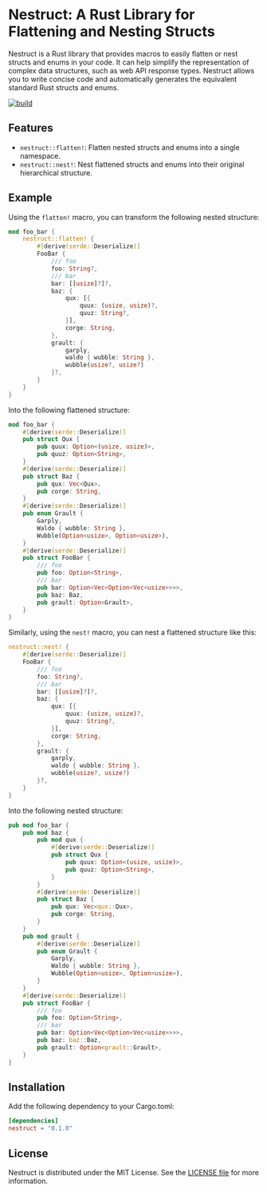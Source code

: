 # Nestruct: A Rust Library for Flattening and Nesting Structs

Nestruct is a Rust library that provides macros to easily flatten or nest structs and enums in your code. It can help simplify the representation of complex data structures, such as web API response types. Nestruct allows you to write concise code and automatically generates the equivalent standard Rust structs and enums.

[![build](https://github.com/yasuyuky/nestruct/workflows/build/badge.svg)](https://github.com/yasuyuky/nestruct/actions)

## Features

- `nestruct::flatten!`: Flatten nested structs and enums into a single namespace.
- `nestruct::nest!`: Nest flattened structs and enums into their original hierarchical structure.

## Example
Using the `flatten!` macro, you can transform the following nested structure:

```rust
mod foo_bar {
    nestruct::flatten! {
        #[derive(serde::Deserialize)]
        FooBar {
            /// foo
            foo: String?,
            /// bar
            bar: [[usize]?]?,
            baz: {
                qux: [{
                    quux: (usize, usize)?,
                    quuz: String?,
                }],
                corge: String,
            },
            grault: {
                garply,
                waldo { wubble: String },
                wubble(usize?, usize?)
            }?,
        }
    }
}
```

Into the following flattened structure:

```rust
mod foo_bar {
    #[derive(serde::Deserialize)]
    pub struct Qux {
        pub quux: Option<(usize, usize)>,
        pub quuz: Option<String>,
    }
    #[derive(serde::Deserialize)]
    pub struct Baz {
        pub qux: Vec<Qux>,
        pub corge: String,
    }
    #[derive(serde::Deserialize)]
    pub enum Grault {
        Garply,
        Waldo { wubble: String },
        Wubble(Option<usize>, Option<usize>),
    }
    #[derive(serde::Deserialize)]
    pub struct FooBar {
        /// foo
        pub foo: Option<String>,
        /// bar
        pub bar: Option<Vec<Option<Vec<usize>>>>,
        pub baz: Baz,
        pub grault: Option<Grault>,
    }
}
```

Similarly, using the `nest!` macro, you can nest a flattened structure like this:

```rust
nestruct::nest! {
    #[derive(serde::Deserialize)]
    FooBar {
        /// foo
        foo: String?,
        /// bar
        bar: [[usize]?]?,
        baz: {
            qux: [{
                quux: (usize, usize)?,
                quuz: String?,
            }],
            corge: String,
        },
        grault: {
            garply,
            waldo { wubble: String },
            wubble(usize?, usize?)
        }?,
    }
}
```

Into the following nested structure:

```rust
pub mod foo_bar {
    pub mod baz {
        pub mod qux {
            #[derive(serde::Deserialize)]
            pub struct Qux {
                pub quux: Option<(usize, usize)>,
                pub quuz: Option<String>,
            }
        }
        #[derive(serde::Deserialize)]
        pub struct Baz {
            pub qux: Vec<qux::Qux>,
            pub corge: String,
        }
    }
    pub mod grault {
        #[derive(serde::Deserialize)]
        pub enum Grault {
            Garply,
            Waldo { wubble: String },
            Wubble(Option<usize>, Option<usize>),
        }
    }
    #[derive(serde::Deserialize)]
    pub struct FooBar {
        /// foo
        pub foo: Option<String>,
        /// bar
        pub bar: Option<Vec<Option<Vec<usize>>>>,
        pub baz: baz::Baz,
        pub grault: Option<grault::Grault>,
    }
}
```

## Installation
Add the following dependency to your Cargo.toml:

```toml
[dependencies]
nestruct = "0.1.0"
```

## License
Nestruct is distributed under the MIT License. See the [LICENSE file](README.md) for more information.
